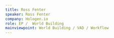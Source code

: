 ```yaml
---
title: Ross Fenter
speaker: Ross Fenter
company: Hologen.io
role: EP /  World Building
mainviewpoint: World Building / VAD / Workflow
---
```


